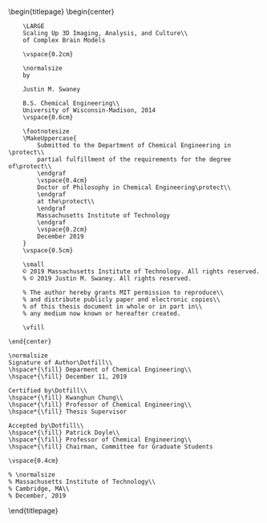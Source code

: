 \begin{titlepage}
    \begin{center}

        \LARGE
        Scaling Up 3D Imaging, Analysis, and Culture\\ 
        of Complex Brain Models

        \vspace{0.2cm}

        \normalsize
        by
        
        Justin M. Swaney

        B.S. Chemical Engineering\\ 
        University of Wisconsin-Madison, 2014
        \vspace{0.6cm}

        \footnotesize
        \MakeUppercase{
            Submitted to the Department of Chemical Engineering in \protect\\ 
            partial fulfillment of the requirements for the degree of\protect\\ 
            \endgraf
            \vspace{0.4cm}
            Doctor of Philosophy in Chemical Engineering\protect\\ 
            \endgraf
            at the\protect\\ 
            \endgraf
            Massachusetts Institute of Technology
            \endgraf
            \vspace{0.2cm}
            December 2019
        }
        \vspace{0.5cm}

        \small
        © 2019 Massachusetts Institute of Technology. All rights reserved.
        % © 2019 Justin M. Swaney. All rights reserved.

        % The author hereby grants MIT permission to reproduce\\
        % and distribute publicly paper and electronic copies\\
        % of this thesis document in whole or in part in\\
        % any medium now known or hereafter created.
        
        \vfill

    \end{center}
        
    \normalsize
    Signature of Author\Dotfill\\ 
    \hspace*{\fill} Deparment of Chemical Engineering\\ 
    \hspace*{\fill} December 11, 2019

    Certified by\Dotfill\\ 
    \hspace*{\fill} Kwanghun Chung\\ 
    \hspace*{\fill} Professor of Chemical Engineering\\ 
    \hspace*{\fill} Thesis Supervisor

    Accepted by\Dotfill\\ 
    \hspace*{\fill} Patrick Doyle\\ 
    \hspace*{\fill} Professor of Chemical Engineering\\ 
    \hspace*{\fill} Chairman, Committee for Graduate Students

    \vspace{0.4cm}
    
    % \normalsize
    % Massachusetts Institute of Technology\\
    % Cambridge, MA\\
    % December, 2019
    
\end{titlepage}
